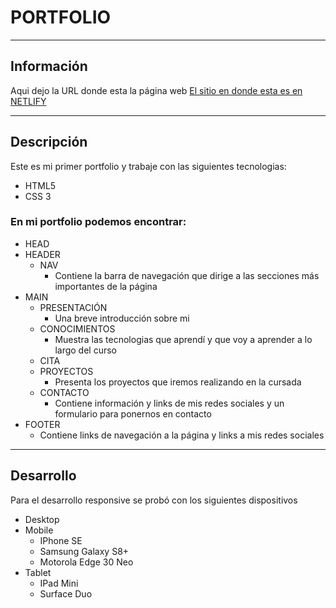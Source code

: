 # PORTFOLIO
***
## Información
Aqui dejo la URL donde esta la página web
[El sitio en donde esta es en NETLIFY](https://paola-olmedo-portfolio.netlify.app/)
***
## Descripción
Este es mi primer portfolio y trabaje con las siguientes tecnologias:
- HTML5
- CSS 3

### En mi portfolio podemos encontrar:

- HEAD
- HEADER
    - NAV 
        - Contiene la barra de navegación que dirige a las secciones más importantes de la página
- MAIN
    - PRESENTACIÓN
        - Una breve introducción sobre mi
    - CONOCIMIENTOS
        - Muestra las tecnologias que aprendí y que voy a aprender a lo largo del curso
    - CITA
    - PROYECTOS
        - Presenta los proyectos que iremos realizando en la cursada
    - CONTACTO
        - Contiene información y links de mis redes sociales y un formulario para ponernos en contacto
- FOOTER
    - Contiene links de navegación a la página y links a mis redes sociales

***
## Desarrollo

Para el desarrollo responsive se probó con los siguientes dispositivos

- Desktop
- Mobile
    - IPhone SE
    - Samsung Galaxy S8+
    - Motorola Edge 30 Neo
- Tablet
    - IPad Mini
    - Surface Duo
